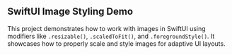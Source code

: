 ## SwiftUI Image Styling Demo

This project demonstrates how to work with images in SwiftUI using modifiers like `.resizable()`, `.scaledToFit()`, and `.foregroundStyle()`. It showcases how to properly scale and style images for adaptive UI layouts.
